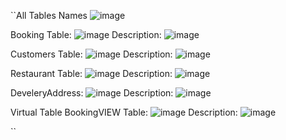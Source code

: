 ``All Tables Names
![image](https://github.com/user-attachments/assets/9c20cbfa-5b1e-4d27-91cc-3505824ace42)

Booking Table: 
![image](https://github.com/user-attachments/assets/18b2a5ad-7cec-4b98-bbc3-32c70cea1370)
Description: 
![image](https://github.com/user-attachments/assets/a1f01607-295a-461e-8933-ecfc65b7cd85)

Customers Table: 
![image](https://github.com/user-attachments/assets/786eb7a9-1013-4e2b-a838-984559091a7d)
Description: 
![image](https://github.com/user-attachments/assets/a93c8341-262c-43de-adcf-6afe3c545729)

Restaurant Table: 
![image](https://github.com/user-attachments/assets/0c332183-d912-48f9-b16b-e47edbddb6eb)
Description: 
![image](https://github.com/user-attachments/assets/41ed5ff0-f0d0-4449-8e94-db7880071675)

DeveleryAddress: 
![image](https://github.com/user-attachments/assets/7713d5d2-4bf0-45d4-8579-9e224753d8eb)
Description: 
![image](https://github.com/user-attachments/assets/9a0f8469-03c1-44c8-89a2-f94489271385)

Virtual Table BookingVIEW Table: 
![image](https://github.com/user-attachments/assets/61072a82-4bd1-4783-ba97-043774065efc)
Description: 
![image](https://github.com/user-attachments/assets/c0155c23-616b-42da-a2a6-a37baac1da08)






``

